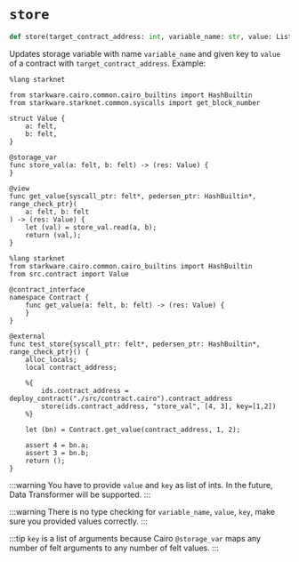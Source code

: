 # `store`
```python
def store(target_contract_address: int, variable_name: str, value: List[int], key: Optional[List[int]] = None):
```
Updates storage variable with name `variable_name` and given key to `value` of a contract with `target_contract_address`.
Example:

```cairo title="./src/contract.cairo"
%lang starknet

from starkware.cairo.common.cairo_builtins import HashBuiltin
from starkware.starknet.common.syscalls import get_block_number

struct Value {
    a: felt,
    b: felt,
}

@storage_var
func store_val(a: felt, b: felt) -> (res: Value) {
}

@view
func get_value{syscall_ptr: felt*, pedersen_ptr: HashBuiltin*, range_check_ptr}(
    a: felt, b: felt
) -> (res: Value) {
    let (val) = store_val.read(a, b);
    return (val,);
}
```

```cairo title="./test/test_store.cairo"
%lang starknet
from starkware.cairo.common.cairo_builtins import HashBuiltin
from src.contract import Value

@contract_interface
namespace Contract {
    func get_value(a: felt, b: felt) -> (res: Value) {
    }
}

@external
func test_store{syscall_ptr: felt*, pedersen_ptr: HashBuiltin*, range_check_ptr}() {
    alloc_locals;
    local contract_address;

    %{
        ids.contract_address = deploy_contract("./src/contract.cairo").contract_address
        store(ids.contract_address, "store_val", [4, 3], key=[1,2])
    %}

    let (bn) = Contract.get_value(contract_address, 1, 2);

    assert 4 = bn.a;
    assert 3 = bn.b;
    return ();
}
```

:::warning
You have to provide `value` and `key` as list of ints. In the future, Data Transformer will be supported.
:::

:::warning
There is no type checking for `variable_name`, `value`, `key`, make sure you provided values correctly.
:::

:::tip
`key` is a list of arguments because Cairo `@storage_var` maps any number of felt arguments to any number of felt values.
:::
